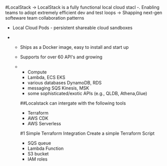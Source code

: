 #LocalStack
-> LocalStack is a fully functional local cloud stacl
-. Enabling teams to adopt extremely efficient dev and test loops
-> Shapping next-gen softeware team collaboration patterns

* Local Cloud Pods - persistent shareable cloud sandboxes

* * Ships  as a Docker image, easy to install and start up
 
  * Supports for over 60 API's and growing
  * * Compute
    *   Lambda, ECS EKS
    *   various databases DynamoDB, RDS
    *   messaging SQS Kinesis, MSK
    *  some sophisticated/exotic APIs (e.g., QLDB, Athena,Glue)
   
    ##Localstack can intergate with the following tools
      * Terraform
      * AWS CDK
      * AWS Serverless
   
    #1 Simple Terraform Integration
    Create a simple Terraform Script
      * SQS queue
      * Lambda Function
      * S3 bucket
      * IAM roles
    
